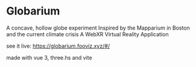 # Globarium

A concave, hollow globe experiment Inspired by the Mapparium in Boston and the current climate crisis
A WebXR Virtual Reality Application

see it live:
https://globarium.fooviz.xyz/#/


made with vue 3, three.hs and vite
